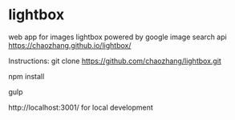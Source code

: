 # lightbox
web app for images lightbox powered by google image search api
https://chaozhang.github.io/lightbox/

Instructions:
git clone https://github.com/chaozhang/lightbox.git

npm install

gulp

http://localhost:3001/ for local development

